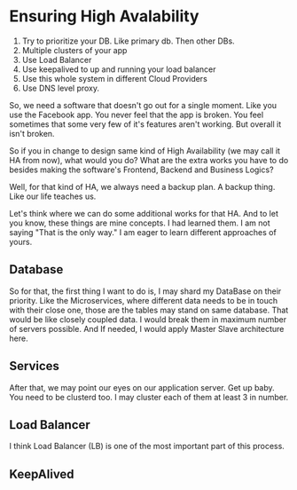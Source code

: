 # Ensuring High Avalability


1. Try to prioritize your DB. Like primary db. Then other DBs.
2. Multiple clusters of your app
3. Use Load Balancer
4. Use keepalived to up and running your load balancer
5. Use this whole system in different Cloud Providers 
6. Use DNS level proxy. 

So, we need a software that doesn't go out for a single moment. Like you use the Facebook app. You never feel that the app is broken. You feel sometimes that some very few of it's features aren't working. But overall it isn't broken.

So if you in change to design same kind of High Availability (we may call it HA from now), what would you do? What are the extra works you have to do besides making the software's Frontend, Backend and Business Logics?

Well, for that kind of HA, we always need a backup plan. A backup thing. Like our life teaches us. 

Let's think where we can do some additional works for that HA. 
And to let you know, these things are mine concepts.  I had learned them. I am not saying "That is the only way." I am eager to learn different approaches of yours.

## Database
So for that, the first thing I want to do is, I may shard my DataBase on their priority. Like the Microservices, where different data needs to be in touch with their close one, those are the tables may stand on same database. That would be like closely coupled data. I would break them in maximum number of servers possible. And If needed, I would apply Master Slave architecture here.

## Services
After that, we may point our eyes on our application server. Get up baby. You need to be clusterd too. I may cluster each of them at least 3 in number. 

## Load Balancer
I think Load Balancer (LB) is one of the most important part of this process. 

## KeepAlived
